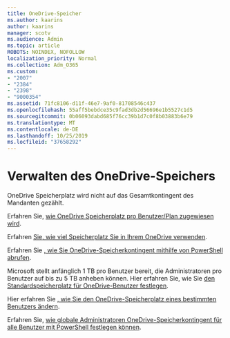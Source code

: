 ```yaml
---
title: OneDrive-Speicher
ms.author: kaarins
author: kaarins
manager: scotv
ms.audience: Admin
ms.topic: article
ROBOTS: NOINDEX, NOFOLLOW
localization_priority: Normal
ms.collection: Adm_O365
ms.custom:
- "2007"
- "2384"
- "2398"
- "9000354"
ms.assetid: 71fc8106-d11f-46e7-9af0-81708546c437
ms.openlocfilehash: 55aff5bebdce35c9fad3db2d56696e1b5527c1d5
ms.sourcegitcommit: 0b06093dabd685f76cc39b1d7c0f8b03883b6e79
ms.translationtype: MT
ms.contentlocale: de-DE
ms.lasthandoff: 10/25/2019
ms.locfileid: "37658292"
---
```

# <a name="manage-your-onedrive-storage"></a>Verwalten des OneDrive-Speichers

OneDrive Speicherplatz wird nicht auf das Gesamtkontingent des Mandanten gezählt. 

Erfahren Sie, [wie OneDrive Speicherplatz pro Benutzer/Plan zugewiesen wird](https://docs.microsoft.com/office365/servicedescriptions/onedrive-for-business-service-description?redirectedfrom=MSDN#storage-space-per-user).

Erfahren [Sie, wie viel Speicherplatz Sie in Ihrem OneDrive verwenden](https://support.office.com/article/manage-your-onedrive-for-business-storage-31519161-059c-4764-b6f8-f5cd29f7fe68).

Erfahren Sie [, wie Sie OneDrive-Speicherkontingent mithilfe von PowerShell abrufen](https://gallery.technet.microsoft.com/scriptcenter/OneDrive-for-Business-0cb45614).

Microsoft stellt anfänglich 1 TB pro Benutzer bereit, die Administratoren pro Benutzer auf bis zu 5 TB anheben können. Hier erfahren Sie, wie Sie [den Standardspeicherplatz für OneDrive-Benutzer festlegen](https://docs.microsoft.com/onedrive/set-default-storage-space).

Hier erfahren Sie [, wie Sie den OneDrive-Speicherplatz eines bestimmten Benutzers ändern](https://docs.microsoft.com/onedrive/change-user-storage).

Erfahren Sie, [wie globale Administratoren OneDrive-Speicherkontingent für alle Benutzer mit PowerShell festlegen können](https://gallery.technet.microsoft.com/office/How-to-set-OneDrive-for-8b61365b).
  